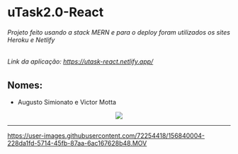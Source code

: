# uTask2.0-React

###### Projeto feito usando a stack MERN e para o deploy foram utilizados os sites Heroku e Netlify
###### Link da aplicação: https://utask-react.netlify.app/

## Nomes:
 - Augusto Simionato e Victor Motta

<div align="center">
  <img src="https://user-images.githubusercontent.com/72254418/156835530-b80df291-361e-4b33-b08d-9f4fe480e13c.png" />
</div>

-----------------------------------------------------------------------------------------------------------------------------------------------------------------------------------



https://user-images.githubusercontent.com/72254418/156840004-228da1fd-5714-45fb-87aa-6ac167628b48.MOV
